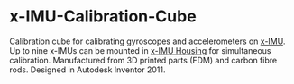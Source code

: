 x-IMU-Calibration-Cube
======================

Calibration cube for calibrating gyroscopes and accelerometers on [x-IMU](http://www.x-io.co.uk/x-imu/).  Up to nine x-IMUs can be mounted in [x-IMU Housing](http://www.x-io.co.uk/x-imu-housing/) for simultaneous calibration.  Manufactured from 3D printed parts (FDM) and carbon fibre rods.  Designed in Autodesk Inventor 2011.
